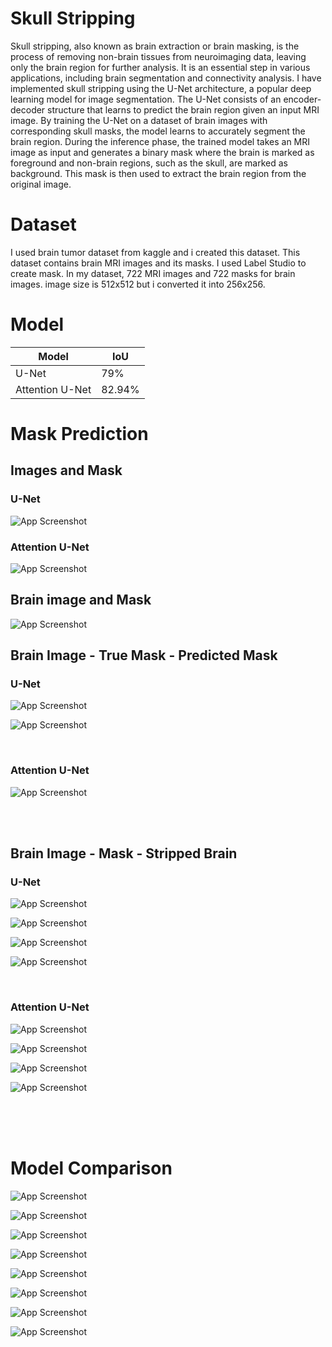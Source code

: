 
# Skull Stripping 

Skull stripping, also known as brain extraction or brain masking, is the process of removing non-brain tissues from neuroimaging data, leaving only the brain region for further analysis. It is an essential step in various applications, including brain segmentation and connectivity analysis. I have implemented skull stripping using the U-Net architecture, a popular deep learning model for image segmentation. The U-Net consists of an encoder-decoder structure that learns to predict the brain region given an input MRI image. By training the U-Net on a dataset of brain images with corresponding skull masks, the model learns to accurately segment the brain region. During the inference phase, the trained model takes an MRI image as input and generates a binary mask where the brain is marked as foreground and non-brain regions, such as the skull, are marked as background. This mask is then used to extract the brain region from the original image.


# Dataset
I used brain tumor dataset from kaggle and i created this dataset. This dataset contains brain MRI images and its masks. I used Label Studio to create mask. In my dataset, 722 MRI images and 722 masks for brain images. image size is 512x512 but i converted it into 256x256. 

# Model
| Model               | IoU         |
| ------------------- | ----------- |
| U-Net               | 79%         |
| Attention U-Net     | 82.94%      |

# Mask Prediction



## __Images and Mask__
### U-Net
![App Screenshot](https://github.com/MorningStarTM/skull-stripping/blob/main/images/u1.PNG?raw=true)
<br>

### Attention U-Net
![App Screenshot](https://github.com/MorningStarTM/skull-stripping/blob/main/images/au1.PNG?raw=true)

## Brain image and Mask
![App Screenshot](https://github.com/MorningStarTM/skull-stripping/blob/main/images/u2.PNG?raw=true)
<br>


## __Brain Image - True Mask - Predicted Mask__
### U-Net
![App Screenshot](https://github.com/MorningStarTM/skull-stripping/blob/main/images/u5.PNG?raw=true)

![App Screenshot](https://github.com/MorningStarTM/skull-stripping/blob/main/images/u7.PNG?raw=true)

<br>

### Attention U-Net
![App Screenshot](https://github.com/MorningStarTM/skull-stripping/blob/main/images/au3.PNG?raw=true)

<br>
<br>


## __Brain Image - Mask - Stripped Brain__
### U-Net
![App Screenshot](https://github.com/MorningStarTM/skull-stripping/blob/main/images/u3.PNG?raw=true)

![App Screenshot](https://github.com/MorningStarTM/skull-stripping/blob/main/images/u4.PNG?raw=true)

![App Screenshot](https://github.com/MorningStarTM/skull-stripping/blob/main/images/u6.PNG?raw=true)

![App Screenshot](https://github.com/MorningStarTM/skull-stripping/blob/main/images/u8.PNG?raw=true)

<br>

### Attention U-Net
![App Screenshot](https://github.com/MorningStarTM/skull-stripping/blob/main/images/au4.PNG?raw=true)

![App Screenshot](https://github.com/MorningStarTM/skull-stripping/blob/main/images/au5.PNG?raw=true)

![App Screenshot](https://github.com/MorningStarTM/skull-stripping/blob/main/images/au6.PNG?raw=true)

![App Screenshot](https://github.com/MorningStarTM/skull-stripping/blob/main/images/au7.PNG?raw=true)

<br>
<br>
<br>

# Model Comparison
![App Screenshot](https://github.com/MorningStarTM/skull-stripping/blob/main/images/output_1.png?raw=true)

![App Screenshot](https://github.com/MorningStarTM/skull-stripping/blob/main/images/output_1.png?raw=true)

![App Screenshot](https://github.com/MorningStarTM/skull-stripping/blob/main/images/output_3.png?raw=true)

![App Screenshot](https://github.com/MorningStarTM/skull-stripping/blob/main/images/output_4.png?raw=true)

![App Screenshot](https://github.com/MorningStarTM/skull-stripping/blob/main/images/output_1_1.png?raw=true)

![App Screenshot](https://github.com/MorningStarTM/skull-stripping/blob/main/images/output_2_2.png?raw=true)

![App Screenshot](https://github.com/MorningStarTM/skull-stripping/blob/main/images/output_3_1.png?raw=true)

![App Screenshot](https://github.com/MorningStarTM/skull-stripping/blob/main/images/output_4_1.png?raw=true)